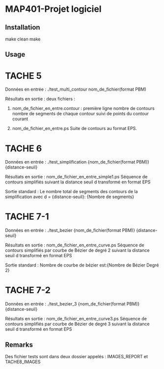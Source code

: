# MAP401-Projet logiciel
## Installation
make clean 
make 

## Usage
# TACHE 5

Données en entrée : ./test_multi_contour nom_de_fichier(format PBM)

Résultats en sortie : deux fichiers :
1. nom_de_fichier_en_entre.contour : 
première ligne nombre de contours
nombre de segments de chaque contour suivi de points du contour courant

2. nom_de_fichier_en_entre.ps
Suite de contours au format EPS.

# TACHE 6

Données en entrée : ./test_simplification {nom_de_fichier(format PBM)} {distance-seuil}

Résultats en sortie :  nom_de_fichier_en_entre_simple1.ps 
Séquence de contours simplifiés suivant la distance seuil d transformé en format EPS 

Sortie standard : 
Le nombre total de segments des contours de la simplification avec d = {distance-seuil}: {Nombre de segments}

# TACHE 7-1

Données en entrée : ./test_bezier {nom_de_fichier(format PBM)} {distance-seuil}

Résultats en sortie :  nom_de_fichier_en_entre_curve.ps 
Séquence de contours simplifiés par courbe de Bézier de degré 2  suivant la distance seuil d transformé en format EPS 

Sortie standard : 
Nombre de courbe de bézier est:{Nombre de Bézier Degré 2}

# TACHE 7-2

Données en entrée : ./test_bezier_3 {nom_de_fichier(format PBM)} {distance-seuil}

Résultats en sortie :  nom_de_fichier_en_entre_curve3.ps 
Séquence de contours simplifiés par courbe de Bézier de degré 3  suivant la distance seuil d transformé en format EPS 

## Remarks 
Des fichier tests sont dans deux dossier appelés : IMAGES_REPORT et TACHE8_IMAGES
